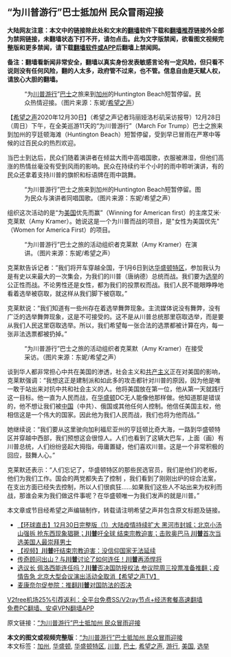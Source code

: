  <h2>“为川普游行”巴士抵加州 民众冒雨迎接</h2> <p class="notice"><b>大陆网友注意：本文中的链接除此处和文末的<a href="https://github.com/bannedbook/fanqiang" >翻墙</a>软件下载和<a href="https://github.com/killgcd/justmysocks/blob/master/README.md">翻墙推荐</a>链接外全部为禁网链接，未翻墙状态下打不开，请勿点击。此为文字版禁闻，欲看图文视频完整版和更多禁闻，请下载<a href="https://github.com/bannedbook/fanqiang">翻墙软件或APP</a>后翻墙上禁闻网。</p><p>备注：翻墙看新闻非常安全，翻墙以真实身份发表敏感言论有一定风险，但只看不说则没有任何风险，翻的人太多，政府管不过来，也不管。信息自由是天赋人权，请放心大胆的翻墙。</b></p>  <div class="entry"> <figure><figcaption>“为<a href="https://www.bannedbook.org/bnews/tag/%e5%b7%9d%e6%99%ae/" class="st_tag internal_tag" rel="tag" title="标签 川普 下的日志">川普</a><a href="https://www.bannedbook.org/bnews/tag/%e6%b8%b8%e8%a1%8c/" class="st_tag internal_tag" rel="tag" title="标签 游行 下的日志">游行</a>”<a href="https://www.bannedbook.org/bnews/tag/%e5%b7%b4%e5%a3%ab/" class="st_tag internal_tag" rel="tag" title="标签 巴士 下的日志">巴士</a>之旅来到<a href="https://www.bannedbook.org/bnews/tag/%e5%8a%a0%e5%b7%9e/" class="st_tag internal_tag" rel="tag" title="标签 加州 下的日志">加州</a>的Huntington Beach短暂停留。民众热情迎接。（图片来源：东妮/<a href="https://www.bannedbook.org/bnews/tag/%e5%b8%8c%e6%9c%9b%e4%b9%8b%e5%a3%b0/" class="st_tag internal_tag" rel="tag" title="标签 希望之声 下的日志">希望之声</a>）</figcaption></figure> <p>【<span class='wp_keywordlink_affiliate'><a href="https://www.soundofhope.org" title="希望之声" target="_blank">希望之声</a></span>2020年12月30日】（希望之声记者玛丽娅洛杉矶采访报导）12月28日（周日）下午，在全美巡游11天的“为川普游行”（March For Trump）巴士之旅来到加州的亨廷顿海滩（Huntington Beach）短暂停留，受到早已冒雨在严寒中等候的过百民众的热烈欢迎。</p> <p>当巴士到达后，民众们随着演讲者在倾盆大雨中高唱国歌，衣服被淋湿，但他们高涨的热情丝毫没有受到风雨的影响。民众在持续约半个小时的雨中聆听演讲，有的民众还拿着支持川普的旗帜和标语牌在雨中跳舞。</p>  <figure><figcaption>“为川普游行”巴士之旅来到加州的Huntington Beach短暂停留。图为民众与演讲者同唱国歌。（图片来源：东妮/希望之声）</figcaption></figure> <p>组织这次活动的是“为<a href="https://www.bannedbook.org/bnews/tag/%e7%be%8e%e5%9b%bd/" class="st_tag internal_tag" rel="tag" title="标签 美国 下的日志">美国</a>优先而赢”（Winning for American first）的主席艾米·<a name="_Hlk60167223">克莱默</a>（Amy Kramer）。她说这是一个为川普而战的项目，是&quot;女性为美国优先&quot; （Women for America First）的项目。</p> <figure><figcaption>“为川普游行”巴士之旅的活动组织者克莱默（Amy Kramer）在演讲。（图片来源：东妮/希望之声）</figcaption></figure> <p>克莱默告诉记者：”我们将开车穿越全国，于1月6日到达<a href="https://www.bannedbook.org/bnews/tag/%E5%8D%8E%E7%9B%9B%E9%A1%BF%E7%89%B9%E5%8C%BA/" class="st_tag internal_tag" rel="tag" title="标签 华盛顿特区 下的日志">华盛顿特区</a>，参加我认为是有史以来最大的一次集会，为我们的川普（唐纳德）总统而战。我们要为<a href="https://www.bannedbook.org/bnews/tag/%e9%80%89%e4%b8%be/" class="st_tag internal_tag" rel="tag" title="标签 选举 下的日志">选举</a>的公正性而战。不论男性还是女性，都为我们的投票权而战。我们人民不能眼睁睁地看着选举被窃取，就这样从我们脚下被窃取。”</p>  <p>克莱默说：“我们知道有一些州存在着选举舞弊现象。主流媒体说没有舞弊，没有广泛的选举舞弊现象，这是不可接受的。这不是从川普总统那里窃取选举，而是要从我们人民这里窃取选举。所以，我们希望每一张合法的选票都被计算在内，每一张非法选票都被扔掉。”</p> <figure><figcaption>“为川普游行”巴士之旅的活动组织者克莱默（Amy Kramer）在接受采访。（图片来源：东妮/希望之声）</figcaption></figure> <p>谈到华人都非常担心中共在美国的渗透，社会主义和<span class='wp_keywordlink'><a href="https://www.bannedbook.org/forum2/topic6177.html" title="《共产主义的终极目的》" target="_blank">共产主义</a></span>正在对美国的影响，克莱默强调：“我想这正是建制派和如此多的攻击都针对川普的原因，因为他是唯一敢于站出来对抗中共和社会主义的人。他将美国放在第一位，他从第一天就践行这一目标。他一直为人民而战，在<a href="https://www.bannedbook.org/bnews/tag/%e5%8d%8e%e7%9b%9b%e9%a1%bf/" class="st_tag internal_tag" rel="tag" title="标签 华盛顿 下的日志">华盛顿</a>DC无人能像他那样做。他知道那是错误的，他不想让我们被<span class='wp_keywordlink_affiliate'><a href="https://www.bannedbook.org/" title="中国" target="_blank">中国</a></span>（中共）、俄国或其他任何人控制。他信任美国主权，他相信这是一个伟大的国家。因此他为我们人民而战，我们也将为他而战。”</p>  <p>她继续说：“我们要从这里驶向加利福尼亚州的亨廷顿比奇大海，一路到华盛顿特区并穿越中西部，我们预想这会很惊人。人们也看到了这辆大巴车，上面（画）有川普总统，人们纷纷竖起大拇指，毋庸置疑，他们喜欢川普。这是一个非常积极的回应，鼓舞人心。”</p> <p>克莱默还表示：“人们忘记了，华盛顿特区的那些民选官员，我们是他们的老板，他们为我们工作。国会的两党都失去了控制 ，我们看到了刚刚出炉的综合法案，在支出方面已经失去控制，所以人们很疯狂……如果我们这些人不站出来为权利而战，那谁会来为我们做这件事呢？在华盛顿唯一为我们发声的就是川普。”</p>  <p>本文章或节目经希望之声编辑制作，转载请注明希望之声并包含原文标题及链接。</p> <ul class='op-related-articles' title='相关阅读'> <li><a href='https://www.bannedbook.org/bnews/bannedvideo/20201231/1458070.html' target='_blank'>【环球直击】12月30日完整版（1）大陆疫情持续扩大 黑河市封城；北京小汤山强拆 抢东西现象猖獗；<b>川普</b>吁全球 结束宗教迫害；击败奥巴马 <b>川普</b>首次当选美国人最崇拜男士</a></li> <li><a href='https://www.bannedbook.org/bnews/comments/20201231/1458060.html' target='_blank'>【视频】<b>川普</b>吁结束宗教迫害：没信仰国家无法延续</a></li> <li><a href='https://www.bannedbook.org/bnews/taiwannews/20201230/1458056.html' target='_blank'>传奇顾问出山？与<b>川普</b>讨论了如何连任！<b>川普</b>再添悍将</a></li> <li><a href='https://www.bannedbook.org/bnews/cbnews/20201230/1458049.html' target='_blank'>选议长 佩洛西能连任吗？<b>川普</b>否决国防授权法 参议院周三投票准备推翻；疫情告急 北京大型会议演出活动全取消【希望之声TV】</a></li> <li><a href='https://www.bannedbook.org/bnews/comments/20201230/1458046.html' target='_blank'>麦康奈尔促参院：推翻<b>川普</b>对国防法的否决</a></li> </ul> <p class="texttj"> <a href="https://www.bannedbook.org/forum23/topic22702.html" target="_blank">V2free机场25%引荐返利：全平台免费SS/V2ray节点+经济套餐高速翻墙</a><br/> <a href="https://github.com/bannedbook/fanqiang/wiki/%E7%A6%81%E9%97%BB%E7%BD%91%E5%AE%89%E5%8D%93%E7%BF%BB%E5%A2%99%E6%96%B0%E9%97%BBAPP" target="_blank">免费PC翻墙、安卓VPN翻墙APP</a></p><p>原文链接：<a class="src_link"  href="https://www.soundofhope.org/post/458803" target="_blank">“为川普游行”巴士抵加州 民众冒雨迎接</a></p><a name='sharetosocial'></a>       <div><b>本文的图文或视频完整版</b>：<a href='https://www.bannedbook.org/bnews/comments/20201231/1458074.html'>“为川普游行”巴士抵加州 民众冒雨迎接</a></div>  </div><!--END ENTRY--> <div class="postfooter"> <div>本文标签：<a href="https://www.bannedbook.org/bnews/tag/%e5%8a%a0%e5%b7%9e/" rel="tag">加州</a>, <a href="https://www.bannedbook.org/bnews/tag/%e5%8d%8e%e7%9b%9b%e9%a1%bf/" rel="tag">华盛顿</a>, <a href="https://www.bannedbook.org/bnews/tag/%E5%8D%8E%E7%9B%9B%E9%A1%BF%E7%89%B9%E5%8C%BA/" rel="tag">华盛顿特区</a>, <a href="https://www.bannedbook.org/bnews/tag/%e5%b7%9d%e6%99%ae/" rel="tag">川普</a>, <a href="https://www.bannedbook.org/bnews/tag/%e5%b7%b4%e5%a3%ab/" rel="tag">巴士</a>, <a href="https://www.bannedbook.org/bnews/tag/%e5%b8%8c%e6%9c%9b%e4%b9%8b%e5%a3%b0/" rel="tag">希望之声</a>, <a href="https://www.bannedbook.org/bnews/tag/%e6%b8%b8%e8%a1%8c/" rel="tag">游行</a>, <a href="https://www.bannedbook.org/bnews/tag/%e7%be%8e%e5%9b%bd/" rel="tag">美国</a>, <a href="https://www.bannedbook.org/bnews/tag/%e9%80%89%e4%b8%be/" rel="tag">选举</a></div>  </div><!--END POSTFOOTER--> 